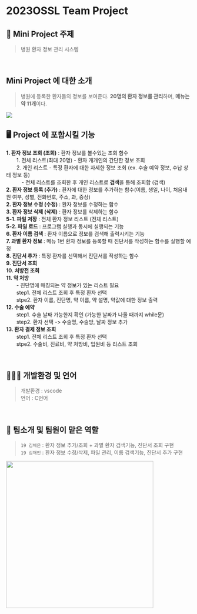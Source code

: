 # 2023OSSL Team Project

## 🏥 Mini Project 주제
> 병원 환자 정보 관리 시스템
  
<br>

## Mini Project 에 대한 소개
> 병원에 등록한 환자들의 정보를 보여준다. **20명의 환자 정보를 관리**하며, **메뉴는 약 11개**이다.
<img src = "https://cdn.pixabay.com/photo/2021/02/19/23/17/reception-6031806_1280.png">  

<br>

## 🖥️ Project 에 포함시킬 기능
**1. 환자 정보 조회 (조회)** : 환자 정보를 볼수있는 조회 함수  
　　1. 전체 리스트(최대 20명) - 환자 개개인의 간단한 정보 조회  
　　2. 개인 리스트 - 특정 환자에 대한 자세한 정보 조회 (ex. 수술 예약 정보, 수납 상태 정보 등)  
　　　- 전체 리스트를 조회한 후 개인 리스트로 **검색**을 통해 조회함 (검색)
<br> **2. 환자 정보 등록 (추가)** : 환자에 대한 정보를 추가하는 함수(이름, 생일, 나이, 처음내원 여부, 성별, 전화번호, 주소, 과, 증상)
<br> **2. 환자 정보 수정 (수정)** : 환자 정보를 수정하는 함수
<br> **3. 환자 정보 삭제 (삭제)** : 환자 정보를 삭제하는 함수
<br> **5-1. 파일 저장** : 전체 환자 정보 리스트 (전체 리스트)
<br> **5-2. 파일 로드** : 프로그램 실행과 동시에 실행되는 기능
<br> **6. 환자 이름 검색** : 환자 이름으로 정보를 검색해 출력시키는 기능
<br> **7. 과별 환자 정보** : 메뉴 1번 환자 정보를 등록할 때 진단서를 작성하는 함수를 실행할 예정
<br> **8. 진단서 추가** : 특정 환자를 선택해서 진단서를 작성하는 함수
<br> **9. 진단서 조회** 
<br> **10. 처방전 조회** 
<br> **11. 약 처방**
<br>　　- 진단명에 매칭되는 약 정보가 있는 리스트 필요
<br>　　step1. 전체 리스트 조회 후 특정 환자 선택
<br>　　stpe2. 환자 이름, 진단명, 약 이름, 약 설명, 약값에 대한 정보 출력
<br> **12. 수술 예약**
<br>　　step1. 수술 날짜 가능한지 확인 (가능한 날짜가 나올 때까지 while문) 
<br>　　step2. 환자 선택 -> 수술명, 수술방, 날짜 정보 추가
<br> **13. 환자 결제 정보 조회**
<br>　　step1. 전체 리스트 조회 후 특정 환자 선택
<br>　　stpe2. 수술비, 진료비, 약 처방비, 입원비 등 리스트 조회
  
<br>

## 👩🏻‍💻 개발환경 및 언어
> 개발환경 : vscode <br>
> 언어 : C언어
  
<br>
 
## 🌸 팀소개 및 팀원이 맡은 역할
> `19 김채은` : 환자 정보 추가/조회 + 과별 환자 검색기능, 진단서 조회 구현 <br>
> `19 심재인` : 환자 정보 수정/삭제, 파일 관리, 이름 검색기능, 진단서 추가 구현

<img src = "https://cdn.pixabay.com/photo/2016/06/24/02/35/ehr-1476525_1280.png" width="400px">

